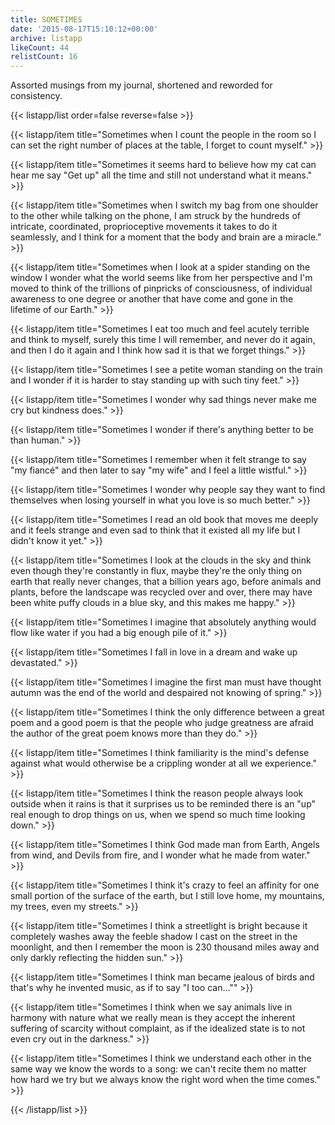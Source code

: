 ```yaml
---
title: SOMETIMES
date: '2015-08-17T15:10:12+00:00'
archive: listapp
likeCount: 44
relistCount: 16
---
```


Assorted musings from my journal, shortened and reworded for consistency.

{{< listapp/list order=false reverse=false >}}

   {{< listapp/item title="Sometimes when I count the people in the room so I can set the right number of places at the table, I forget to count myself." >}}

   {{< listapp/item title="Sometimes it seems hard to believe how my cat can hear me say \"Get up\" all the time and still not understand what it means." >}}

   {{< listapp/item title="Sometimes when I switch my bag from one shoulder to the other while talking on the phone, I am struck by the hundreds of intricate, coordinated, proprioceptive movements it takes to do it seamlessly, and I think for a moment that the body and brain are a miracle." >}}

   {{< listapp/item title="Sometimes when I look at a spider standing on the window I wonder what the world seems like from her perspective and I'm moved to think of the trillions of pinpricks of consciousness, of individual awareness to one degree or another that have come and gone in the lifetime of our Earth." >}}

   {{< listapp/item title="Sometimes I eat too much and feel acutely terrible and think to myself, surely this time I will remember, and never do it again, and then I do it again and I think how sad it is that we forget things." >}}

   {{< listapp/item title="Sometimes I see a petite woman standing on the train and I wonder if it is harder to stay standing up with such tiny feet." >}}

   {{< listapp/item title="Sometimes I wonder why sad things never make me cry but kindness does." >}}

   {{< listapp/item title="Sometimes I wonder if there's anything better to be than human." >}}

   {{< listapp/item title="Sometimes I remember when it felt strange to say \"my fiancé\" and then later to say \"my wife\" and I feel a little wistful." >}}

   {{< listapp/item title="Sometimes I wonder why people say they want to find themselves when losing yourself in what you love is so much better." >}}

   {{< listapp/item title="Sometimes I read an old book that moves me deeply and it feels strange and even sad to think that it existed all my life but I didn't know it yet." >}}

   {{< listapp/item title="Sometimes I look at the clouds in the sky and think even though they're constantly in flux, maybe they're the only thing on earth that really never changes, that a billion years ago, before animals and plants, before the landscape was recycled over and over, there may have been white puffy clouds in a blue sky, and this makes me happy." >}}

   {{< listapp/item title="Sometimes I imagine that absolutely anything would flow like water if you had a big enough pile of it." >}}

   {{< listapp/item title="Sometimes I fall in love in a dream and wake up devastated." >}}

   {{< listapp/item title="Sometimes I imagine the first man must have thought autumn was the end of the world and despaired not knowing of spring." >}}

   {{< listapp/item title="Sometimes I think the only difference between a great poem and a good poem is that the people who judge greatness are afraid the author of the great poem knows more than they do." >}}

   {{< listapp/item title="Sometimes I think familiarity is the mind's defense against what would otherwise be a crippling wonder at all we experience." >}}

   {{< listapp/item title="Sometimes I think the reason people always look outside when it rains is that it surprises us to be reminded there is an \"up\" real enough to drop things on us, when we spend so much time looking down." >}}

   {{< listapp/item title="Sometimes I think God made man from Earth, Angels from wind, and Devils from fire, and I wonder what he made from water." >}}

   {{< listapp/item title="Sometimes I think it's crazy to feel an affinity for one small portion of the surface of the earth, but I still love home, my mountains, my trees, even my streets." >}}

   {{< listapp/item title="Sometimes I think a streetlight is bright because it completely washes away the feeble shadow I cast on the street in the moonlight, and then I remember the moon is 230 thousand miles away and only darkly reflecting the hidden sun." >}}

   {{< listapp/item title="Sometimes I think man became jealous of birds and that's why he invented music, as if to say \"I too can…\"" >}}

   {{< listapp/item title="Sometimes I think when we say animals live in harmony with nature what we really mean is they accept the inherent suffering of scarcity without complaint, as if the idealized state is to not even cry out in the darkness." >}}

   {{< listapp/item title="Sometimes I think we understand each other in the same way we know the words to a song: we can't recite them no matter how hard we try but we always know the right word when the time comes." >}}

{{< /listapp/list >}}

